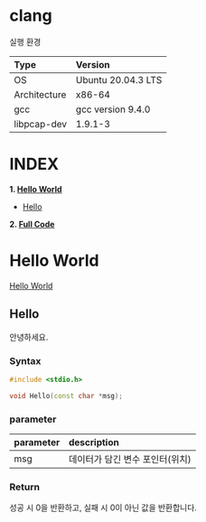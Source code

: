 # clang

실행 환경

| Type          | Version                   |
| :---          | :---                      |
| OS            | Ubuntu 20.04.3 LTS        |
| Architecture  | x86-64                    |
| gcc           | gcc version 9.4.0         |
| libpcap-dev   | 1.9.1-3                   |

# **INDEX**

**1. [Hello World](#Hello-World)**

 - [Hello](#Hello)

**2. [Full Code](#Full-Code)**


# **Hello World**

[Hello World](https://github.com/2jinu/clang/tree/main/%ED%95%A8%EC%88%98/Hello)

## **Hello**

안녕하세요.

### Syntax

```c++
#include <stdio.h>

void Hello(const char *msg);
```

### parameter

| parameter | description |
| :--- | :--- |
| msg | 데이터가 담긴 변수 포인터(위치) |

### Return

성공 시 0을 반환하고, 실패 시 0이 아닌 값을 반환합니다.